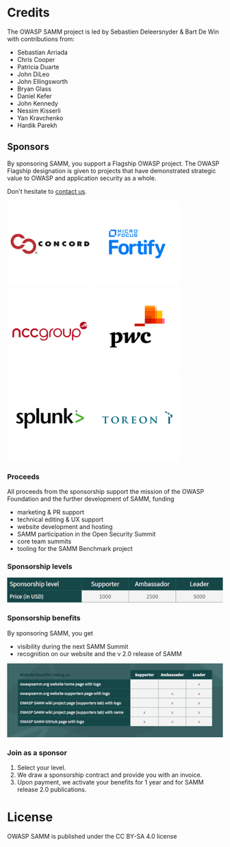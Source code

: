 # Credits
The OWASP SAMM project is led by Sebastien Deleersnyder & Bart De Win with contributions from:

  - Sebastian Arriada
  - Chris Cooper
  - Patricia Duarte
  - John DiLeo
  - John Ellingsworth
  - Bryan Glass
  - Daniel Kefer
  - John Kennedy
  - Nessim Kisserli
  - Yan Kravchenko
  - Hardik Parekh

## Sponsors

By sponsoring SAMM, you support a Flagship OWASP project. The OWASP Flagship designation is given to projects that have demonstrated strategic value to OWASP and application security as a whole.  

Don't hesitate to [contact us](mailto:info@owaspsamm.org).

[![Concord](/static/static.content/img/clients/concord_medium.png)](http://www.concordusa.com)
[![Fortify](/static/static.content/img/clients/fortify_medium.png)](http://www.microfocus.com/en-us/solutions/application-security)
[![NCC group](/static/static.content/img/clients/nccgroup_medium.png)](https://www.nccgroup.trust/)
[![PwC](/static/static.content/img/clients/pwc_medium.png)](https://www.pwc.com/)
[![Splunk](/static/static.content/img/clients/splunk_medium.png)](https://www.splunk.com/)
[![Toreon](/static/static.content/img/clients/toreon_medium.png)](https://www.toreon.com/)


### Proceeds

All proceeds from the sponsorship support the mission of the OWASP Foundation and the further development of SAMM, funding

* marketing & PR support
* technical editing & UX support
* website development and hosting
* SAMM participation in the Open Security Summit
* core team summits
* tooling for the SAMM Benchmark project

### Sponsorship levels

![](/static/static.content/img/sponsorship/levels1_small.png)

### Sponsorship benefits

By sponsoring SAMM, you get 

* visibility during the next SAMM Summit
* recognition on our website and the v 2.0 release of SAMM

![](/static/static.content/img/sponsorship/benefits1_small.png)

### Join as a sponsor

1. Select your level.
2. We draw a sponsorship contract and provide you with an invoice.
3. Upon payment, we activate your benefits for 1 year and for SAMM release 2.0 publications.


# License

OWASP SAMM is published under the CC BY-SA 4.0 license
